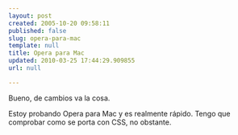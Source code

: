 ```yaml
---
layout: post
created: 2005-10-20 09:58:11
published: false
slug: opera-para-mac
template: null
title: Opera para Mac
updated: 2010-03-25 17:44:29.909855
url: null

---
```


Bueno, de cambios va la cosa. 

Estoy probando Opera para Mac y es realmente r&aacute;pido. Tengo que comprobar como se porta con CSS, no obstante.


